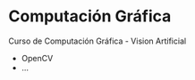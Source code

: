 # Computación Gráfica
Curso de Computación Gráfica - Vision Artificial
<ul>
  <li>OpenCV</li>
  <li>...</li>
</ul>
